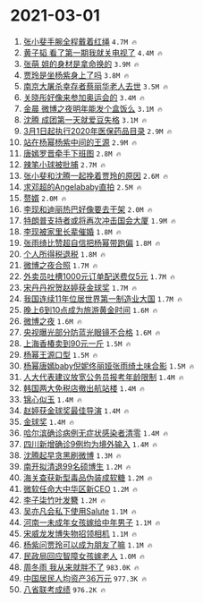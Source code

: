 # 2021-03-01

1. [张小斐手腕全程戴着红绳](https://s.weibo.com/weibo?q=%23%E5%BC%A0%E5%B0%8F%E6%96%90%E6%89%8B%E8%85%95%E5%85%A8%E7%A8%8B%E6%88%B4%E7%9D%80%E7%BA%A2%E7%BB%B3%23&Refer=top) `4.7M 🔥`
1. [黄子韬 看了第一期我就关电视了](https://s.weibo.com/weibo?q=%E9%BB%84%E5%AD%90%E9%9F%AC%20%E7%9C%8B%E4%BA%86%E7%AC%AC%E4%B8%80%E6%9C%9F%E6%88%91%E5%B0%B1%E5%85%B3%E7%94%B5%E8%A7%86%E4%BA%86&Refer=top) `4.4M 🔥`
1. [张萌 姐的身材是拿命换的](https://s.weibo.com/weibo?q=%E5%BC%A0%E8%90%8C%20%E5%A7%90%E7%9A%84%E8%BA%AB%E6%9D%90%E6%98%AF%E6%8B%BF%E5%91%BD%E6%8D%A2%E7%9A%84&Refer=top) `3.9M 🔥`
1. [贾玲是坐杨紫身上了吗](https://s.weibo.com/weibo?q=%23%E8%B4%BE%E7%8E%B2%E6%98%AF%E5%9D%90%E6%9D%A8%E7%B4%AB%E8%BA%AB%E4%B8%8A%E4%BA%86%E5%90%97%23&Refer=top) `3.8M 🔥`
1. [南京大屠杀幸存者蔡丽华老人去世](https://s.weibo.com/weibo?q=%23%E5%8D%97%E4%BA%AC%E5%A4%A7%E5%B1%A0%E6%9D%80%E5%B9%B8%E5%AD%98%E8%80%85%E8%94%A1%E4%B8%BD%E5%8D%8E%E8%80%81%E4%BA%BA%E5%8E%BB%E4%B8%96%23&Refer=top) `3.5M 🔥`
1. [关晓彤好像来参加奥运会的](https://s.weibo.com/weibo?q=%E5%85%B3%E6%99%93%E5%BD%A4%E5%A5%BD%E5%83%8F%E6%9D%A5%E5%8F%82%E5%8A%A0%E5%A5%A5%E8%BF%90%E4%BC%9A%E7%9A%84&Refer=top) `3.4M 🔥`
1. [金晨 微博之夜明年能发个盒饭么](https://s.weibo.com/weibo?q=%E9%87%91%E6%99%A8%20%E5%BE%AE%E5%8D%9A%E4%B9%8B%E5%A4%9C%E6%98%8E%E5%B9%B4%E8%83%BD%E5%8F%91%E4%B8%AA%E7%9B%92%E9%A5%AD%E4%B9%88&Refer=top) `3.1M 🔥`
1. [沈腾 成团第一天就爱豆失格](https://s.weibo.com/weibo?q=%E6%B2%88%E8%85%BE%20%E6%88%90%E5%9B%A2%E7%AC%AC%E4%B8%80%E5%A4%A9%E5%B0%B1%E7%88%B1%E8%B1%86%E5%A4%B1%E6%A0%BC&Refer=top) `3.1M 🔥`
1. [3月1日起执行2020年医保药品目录](https://s.weibo.com/weibo?q=%233%E6%9C%881%E6%97%A5%E8%B5%B7%E6%89%A7%E8%A1%8C2020%E5%B9%B4%E5%8C%BB%E4%BF%9D%E8%8D%AF%E5%93%81%E7%9B%AE%E5%BD%95%23&Refer=top) `2.9M 🔥`
1. [站在杨幂杨紫中间的王源](https://s.weibo.com/weibo?q=%23%E7%AB%99%E5%9C%A8%E6%9D%A8%E5%B9%82%E6%9D%A8%E7%B4%AB%E4%B8%AD%E9%97%B4%E7%9A%84%E7%8E%8B%E6%BA%90%23&Refer=top) `2.9M 🔥`
1. [唐嫣罗晋牵手下班图](https://s.weibo.com/weibo?q=%23%E5%94%90%E5%AB%A3%E7%BD%97%E6%99%8B%E7%89%B5%E6%89%8B%E4%B8%8B%E7%8F%AD%E5%9B%BE%23&Refer=top) `2.8M 🔥`
1. [辣笔小球被批捕](https://s.weibo.com/weibo?q=%23%E8%BE%A3%E7%AC%94%E5%B0%8F%E7%90%83%E8%A2%AB%E6%89%B9%E6%8D%95%23&Refer=top) `2.7M 🔥`
1. [张小斐和沈腾一起挽着贾玲的原因](https://s.weibo.com/weibo?q=%E5%BC%A0%E5%B0%8F%E6%96%90%E5%92%8C%E6%B2%88%E8%85%BE%E4%B8%80%E8%B5%B7%E6%8C%BD%E7%9D%80%E8%B4%BE%E7%8E%B2%E7%9A%84%E5%8E%9F%E5%9B%A0&Refer=top) `2.6M 🔥`
1. [求邓超的Angelababy直拍](https://s.weibo.com/weibo?q=%E6%B1%82%E9%82%93%E8%B6%85%E7%9A%84Angelababy%E7%9B%B4%E6%8B%8D&Refer=top) `2.5M 🔥`
1. [赘婿](https://s.weibo.com/weibo?q=%E8%B5%98%E5%A9%BF&Refer=top) `2.0M 🔥`
1. [李现和迪丽热巴好像要去干架](https://s.weibo.com/weibo?q=%23%E6%9D%8E%E7%8E%B0%E5%92%8C%E8%BF%AA%E4%B8%BD%E7%83%AD%E5%B7%B4%E5%A5%BD%E5%83%8F%E8%A6%81%E5%8E%BB%E5%B9%B2%E6%9E%B6%23&Refer=top) `2.0M 🔥`
1. [特朗普支持者或将再次冲击国会大厦](https://s.weibo.com/weibo?q=%23%E7%89%B9%E6%9C%97%E6%99%AE%E6%94%AF%E6%8C%81%E8%80%85%E6%88%96%E5%B0%86%E5%86%8D%E6%AC%A1%E5%86%B2%E5%87%BB%E5%9B%BD%E4%BC%9A%E5%A4%A7%E5%8E%A6%23&Refer=top) `1.9M 🔥`
1. [李现被家里长辈催婚](https://s.weibo.com/weibo?q=%23%E6%9D%8E%E7%8E%B0%E8%A2%AB%E5%AE%B6%E9%87%8C%E9%95%BF%E8%BE%88%E5%82%AC%E5%A9%9A%23&Refer=top) `1.8M 🔥`
1. [张雨绮比赞超自信把杨幂带跑偏](https://s.weibo.com/weibo?q=%E5%BC%A0%E9%9B%A8%E7%BB%AE%E6%AF%94%E8%B5%9E%E8%B6%85%E8%87%AA%E4%BF%A1%E6%8A%8A%E6%9D%A8%E5%B9%82%E5%B8%A6%E8%B7%91%E5%81%8F&Refer=top) `1.8M 🔥`
1. [个人所得税退税](https://s.weibo.com/weibo?q=%23%E4%B8%AA%E4%BA%BA%E6%89%80%E5%BE%97%E7%A8%8E%E9%80%80%E7%A8%8E%23&Refer=top) `1.8M 🔥`
1. [微博之夜合照](https://s.weibo.com/weibo?q=%E5%BE%AE%E5%8D%9A%E4%B9%8B%E5%A4%9C%E5%90%88%E7%85%A7&Refer=top) `1.7M 🔥`
1. [外卖员吐槽1000元订单配送费仅5元](https://s.weibo.com/weibo?q=%23%E5%A4%96%E5%8D%96%E5%91%98%E5%90%90%E6%A7%BD1000%E5%85%83%E8%AE%A2%E5%8D%95%E9%85%8D%E9%80%81%E8%B4%B9%E4%BB%855%E5%85%83%23&Refer=top) `1.7M 🔥`
1. [宋丹丹祝贺赵婷获金球奖](https://s.weibo.com/weibo?q=%E5%AE%8B%E4%B8%B9%E4%B8%B9%E7%A5%9D%E8%B4%BA%E8%B5%B5%E5%A9%B7%E8%8E%B7%E9%87%91%E7%90%83%E5%A5%96&Refer=top) `1.7M 🔥`
1. [我国连续11年位居世界第一制造业大国](https://s.weibo.com/weibo?q=%23%E6%88%91%E5%9B%BD%E8%BF%9E%E7%BB%AD11%E5%B9%B4%E4%BD%8D%E5%B1%85%E4%B8%96%E7%95%8C%E7%AC%AC%E4%B8%80%E5%88%B6%E9%80%A0%E4%B8%9A%E5%A4%A7%E5%9B%BD%23&Refer=top) `1.7M 🔥`
1. [晚上6到10点成为旅游黄金时间](https://s.weibo.com/weibo?q=%23%E6%99%9A%E4%B8%8A6%E5%88%B010%E7%82%B9%E6%88%90%E4%B8%BA%E6%97%85%E6%B8%B8%E9%BB%84%E9%87%91%E6%97%B6%E9%97%B4%23&Refer=top) `1.6M 🔥`
1. [微博之夜](https://s.weibo.com/weibo?q=%E5%BE%AE%E5%8D%9A%E4%B9%8B%E5%A4%9C&Refer=top) `1.6M 🔥`
1. [央视曝光部分防蓝光眼镜不合格](https://s.weibo.com/weibo?q=%23%E5%A4%AE%E8%A7%86%E6%9B%9D%E5%85%89%E9%83%A8%E5%88%86%E9%98%B2%E8%93%9D%E5%85%89%E7%9C%BC%E9%95%9C%E4%B8%8D%E5%90%88%E6%A0%BC%23&Refer=top) `1.6M 🔥`
1. [上海香椿卖到90元一斤](https://s.weibo.com/weibo?q=%23%E4%B8%8A%E6%B5%B7%E9%A6%99%E6%A4%BF%E5%8D%96%E5%88%B090%E5%85%83%E4%B8%80%E6%96%A4%23&Refer=top) `1.5M 🔥`
1. [杨幂王源口型](https://s.weibo.com/weibo?q=%23%E6%9D%A8%E5%B9%82%E7%8E%8B%E6%BA%90%E5%8F%A3%E5%9E%8B%23&Refer=top) `1.5M 🔥`
1. [杨幂唐嫣baby倪妮佟丽娅张雨绮土味合影](https://s.weibo.com/weibo?q=%23%E6%9D%A8%E5%B9%82%E5%94%90%E5%AB%A3baby%E5%80%AA%E5%A6%AE%E4%BD%9F%E4%B8%BD%E5%A8%85%E5%BC%A0%E9%9B%A8%E7%BB%AE%E5%9C%9F%E5%91%B3%E5%90%88%E5%BD%B1%23&Refer=top) `1.5M 🔥`
1. [人大代表建议放宽公务员报考年龄限制](https://s.weibo.com/weibo?q=%E4%BA%BA%E5%A4%A7%E4%BB%A3%E8%A1%A8%E5%BB%BA%E8%AE%AE%E6%94%BE%E5%AE%BD%E5%85%AC%E5%8A%A1%E5%91%98%E6%8A%A5%E8%80%83%E5%B9%B4%E9%BE%84%E9%99%90%E5%88%B6&Refer=top) `1.4M 🔥`
1. [韩国两大免税店撤出航站楼](https://s.weibo.com/weibo?q=%23%E9%9F%A9%E5%9B%BD%E4%B8%A4%E5%A4%A7%E5%85%8D%E7%A8%8E%E5%BA%97%E6%92%A4%E5%87%BA%E8%88%AA%E7%AB%99%E6%A5%BC%23&Refer=top) `1.4M 🔥`
1. [锦心似玉](https://s.weibo.com/weibo?q=%E9%94%A6%E5%BF%83%E4%BC%BC%E7%8E%89&Refer=top) `1.4M 🔥`
1. [赵婷获金球奖最佳导演](https://s.weibo.com/weibo?q=%23%E8%B5%B5%E5%A9%B7%E8%8E%B7%E9%87%91%E7%90%83%E5%A5%96%E6%9C%80%E4%BD%B3%E5%AF%BC%E6%BC%94%23&Refer=top) `1.4M 🔥`
1. [金球奖](https://s.weibo.com/weibo?q=%E9%87%91%E7%90%83%E5%A5%96&Refer=top) `1.4M 🔥`
1. [哈尔滨确诊病例无症状感染者清零](https://s.weibo.com/weibo?q=%23%E5%93%88%E5%B0%94%E6%BB%A8%E7%A1%AE%E8%AF%8A%E7%97%85%E4%BE%8B%E6%97%A0%E7%97%87%E7%8A%B6%E6%84%9F%E6%9F%93%E8%80%85%E6%B8%85%E9%9B%B6%23&Refer=top) `1.4M 🔥`
1. [四川新增确诊9例均为境外输入](https://s.weibo.com/weibo?q=%23%E5%9B%9B%E5%B7%9D%E6%96%B0%E5%A2%9E%E7%A1%AE%E8%AF%8A9%E4%BE%8B%E5%9D%87%E4%B8%BA%E5%A2%83%E5%A4%96%E8%BE%93%E5%85%A5%23&Refer=top) `1.4M 🔥`
1. [沈腾起早贪黑刷微博](https://s.weibo.com/weibo?q=%23%E6%B2%88%E8%85%BE%E8%B5%B7%E6%97%A9%E8%B4%AA%E9%BB%91%E5%88%B7%E5%BE%AE%E5%8D%9A%23&Refer=top) `1.3M 🔥`
1. [南开拟清退99名硕博生](https://s.weibo.com/weibo?q=%23%E5%8D%97%E5%BC%80%E6%8B%9F%E6%B8%85%E9%80%8099%E5%90%8D%E7%A1%95%E5%8D%9A%E7%94%9F%23&Refer=top) `1.2M 🔥`
1. [海关查获新型毒品伪装成软糖](https://s.weibo.com/weibo?q=%23%E6%B5%B7%E5%85%B3%E6%9F%A5%E8%8E%B7%E6%96%B0%E5%9E%8B%E6%AF%92%E5%93%81%E4%BC%AA%E8%A3%85%E6%88%90%E8%BD%AF%E7%B3%96%23&Refer=top) `1.2M 🔥`
1. [微软任命大中华区新CEO](https://s.weibo.com/weibo?q=%E5%BE%AE%E8%BD%AF%E4%BB%BB%E5%91%BD%E5%A4%A7%E4%B8%AD%E5%8D%8E%E5%8C%BA%E6%96%B0CEO&Refer=top) `1.2M 🔥`
1. [李子柒竹叶发簪](https://s.weibo.com/weibo?q=%23%E6%9D%8E%E5%AD%90%E6%9F%92%E7%AB%B9%E5%8F%B6%E5%8F%91%E7%B0%AA%23&Refer=top) `1.2M 🔥`
1. [吴亦凡会私下使用Salute](https://s.weibo.com/weibo?q=%23%E5%90%B4%E4%BA%A6%E5%87%A1%E4%BC%9A%E7%A7%81%E4%B8%8B%E4%BD%BF%E7%94%A8Salute%23&Refer=top) `1.1M 🔥`
1. [河南一未成年女孩嫁给中年男子](https://s.weibo.com/weibo?q=%23%E6%B2%B3%E5%8D%97%E4%B8%80%E6%9C%AA%E6%88%90%E5%B9%B4%E5%A5%B3%E5%AD%A9%E5%AB%81%E7%BB%99%E4%B8%AD%E5%B9%B4%E7%94%B7%E5%AD%90%23&Refer=top) `1.1M 🔥`
1. [宋威龙发博失物招领相机](https://s.weibo.com/weibo?q=%23%E5%AE%8B%E5%A8%81%E9%BE%99%E5%8F%91%E5%8D%9A%E5%A4%B1%E7%89%A9%E6%8B%9B%E9%A2%86%E7%9B%B8%E6%9C%BA%23&Refer=top) `1.1M 🔥`
1. [杨紫问贾玲可以成为朋友了嘛](https://s.weibo.com/weibo?q=%23%E6%9D%A8%E7%B4%AB%E9%97%AE%E8%B4%BE%E7%8E%B2%E5%8F%AF%E4%BB%A5%E6%88%90%E4%B8%BA%E6%9C%8B%E5%8F%8B%E4%BA%86%E5%98%9B%23&Refer=top) `1.1M 🔥`
1. [民政局回应智障女孩嫁老人](https://s.weibo.com/weibo?q=%23%E6%B0%91%E6%94%BF%E5%B1%80%E5%9B%9E%E5%BA%94%E6%99%BA%E9%9A%9C%E5%A5%B3%E5%AD%A9%E5%AB%81%E8%80%81%E4%BA%BA%23&Refer=top) `1.0M 🔥`
1. [周冬雨 我从来就胖不了](https://s.weibo.com/weibo?q=%E5%91%A8%E5%86%AC%E9%9B%A8%20%E6%88%91%E4%BB%8E%E6%9D%A5%E5%B0%B1%E8%83%96%E4%B8%8D%E4%BA%86&Refer=top) `983.0K 🔥`
1. [中国居民人均资产36万元](https://s.weibo.com/weibo?q=%23%E4%B8%AD%E5%9B%BD%E5%B1%85%E6%B0%91%E4%BA%BA%E5%9D%87%E8%B5%84%E4%BA%A736%E4%B8%87%E5%85%83%23&Refer=top) `977.3K 🔥`
1. [八省联考成绩](https://s.weibo.com/weibo?q=%E5%85%AB%E7%9C%81%E8%81%94%E8%80%83%E6%88%90%E7%BB%A9&Refer=top) `976.2K 🔥`
